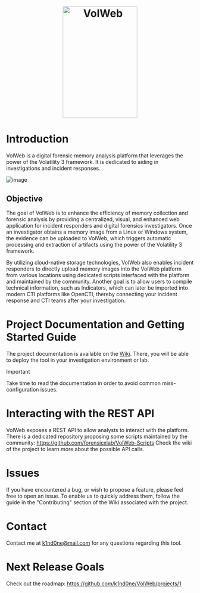 <h1 align="center">
  <img src="https://github.com/k1nd0ne/VolWeb/assets/27780432/2c4cec14-b73c-4264-9936-215ca23a55d8" width="200" height="300" alt="VolWeb">
</h1>


# Introduction

VolWeb is a digital forensic memory analysis platform that leverages the power of the Volatility 3 framework. It is dedicated to aiding in investigations and incident responses.

![image](https://github.com/k1nd0ne/VolWeb/assets/27780432/691f1717-6c37-4147-9cac-e1a52aa2d1d0)

## Objective

The goal of VolWeb is to enhance the efficiency of memory collection and forensic analysis by providing a centralized, visual, and enhanced web application for incident responders and digital forensics investigators.
Once an investigator obtains a memory image from a Linux or Windows system, the evidence can be uploaded to VolWeb, which triggers automatic processing and extraction of artifacts using the power of the Volatility 3 framework.

By utilizing cloud-native storage technologies, VolWeb also enables incident responders to directly upload memory images into the VolWeb platform from various locations using dedicated scripts interfaced with the platform and maintained by the community. Another goal is to allow users to compile technical information, such as Indicators, which can later be imported into modern CTI platforms like OpenCTI, thereby connecting your incident response and CTI teams after your investigation.

# Project Documentation and Getting Started Guide

The project documentation is available on the <a href="https://github.com/k1nd0ne/VolWeb/wiki/VolWeb-Documentation">Wiki</a>. There, you will be able to deploy the tool in your investigation environment or lab.

>[!IMPORTANT]
> Take time to read the documentation in order to avoid common miss-configuration issues.


# Interacting with the REST API

VolWeb exposes a REST API to allow analysts to interact with the platform. There is a dedicated repository proposing some scripts maintained by the community: https://github.com/forensicxlab/VolWeb-Scripts
Check the wiki of the project to learn more about the possible API calls.

# Issues

If you have encountered a bug, or wish to propose a feature, please feel free to open an issue. To enable us to quickly address them, follow the guide in the "Contributing" section of the Wiki associated with the project.

# Contact

Contact me at k1nd0ne@mail.com for any questions regarding this tool.

# Next Release Goals

Check out the roadmap: https://github.com/k1nd0ne/VolWeb/projects/1
